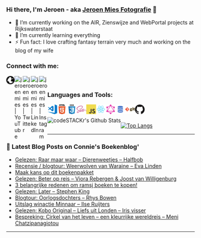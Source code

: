 ### Hi there, I'm Jeroen - aka [Jeroen Mies Fotografie][website] 👋

- 🔭 I’m currently working on the AIR, Zienswijze and WebPortal projects at Rijkswaterstaat
- 🌱 I’m currently learning everything
- ⚡ Fun fact: I love crafting fantasy terrain very much and working on the blog of my wife

### Connect with me:

[<img align="left" alt="jeroenmies" width="22px" src="https://raw.githubusercontent.com/iconic/open-iconic/master/svg/globe.svg" />][website]
[<img align="left" alt="jeroenmies | YouTube" width="22px" src="https://cdn.jsdelivr.net/npm/simple-icons@v3/icons/youtube.svg" />][youtube]
[<img align="left" alt="jeroenmies | Twitter" width="22px" src="https://cdn.jsdelivr.net/npm/simple-icons@v3/icons/twitter.svg" />][twitter]
[<img align="left" alt="jeroenmies | LinkedIn" width="22px" src="https://cdn.jsdelivr.net/npm/simple-icons@v3/icons/linkedin.svg" />][linkedin]
[<img align="left" alt="jeroenmies | Instagram" width="22px" src="https://cdn.jsdelivr.net/npm/simple-icons@v3/icons/instagram.svg" />][instagram]

<br />

### Languages and Tools:

[<img align="left" alt="Visual Studio Code" width="26px" src="https://raw.githubusercontent.com/github/explore/80688e429a7d4ef2fca1e82350fe8e3517d3494d/topics/visual-studio-code/visual-studio-code.png" />][webdevplaylist]
[<img align="left" alt="HTML5" width="26px" src="https://raw.githubusercontent.com/github/explore/80688e429a7d4ef2fca1e82350fe8e3517d3494d/topics/html/html.png" />][webdevplaylist]
[<img align="left" alt="CSS3" width="26px" src="https://raw.githubusercontent.com/github/explore/80688e429a7d4ef2fca1e82350fe8e3517d3494d/topics/css/css.png" />][cssplaylist]
[<img align="left" alt="Sass" width="26px" src="https://raw.githubusercontent.com/github/explore/80688e429a7d4ef2fca1e82350fe8e3517d3494d/topics/sass/sass.png" />][cssplaylist]
[<img align="left" alt="JavaScript" width="26px" src="https://raw.githubusercontent.com/github/explore/80688e429a7d4ef2fca1e82350fe8e3517d3494d/topics/javascript/javascript.png" />][jsplaylist]
[<img align="left" alt="React" width="26px" src="https://raw.githubusercontent.com/github/explore/80688e429a7d4ef2fca1e82350fe8e3517d3494d/topics/react/react.png" />][reactplaylist]
[<img align="left" alt="GraphQL" width="26px" src="https://raw.githubusercontent.com/github/explore/80688e429a7d4ef2fca1e82350fe8e3517d3494d/topics/graphql/graphql.png" />][webdevplaylist]
[<img align="left" alt="SQL" width="26px" src="https://raw.githubusercontent.com/github/explore/80688e429a7d4ef2fca1e82350fe8e3517d3494d/topics/sql/sql.png" />][webdevplaylist]
[<img align="left" alt="Git" width="26px" src="https://raw.githubusercontent.com/github/explore/80688e429a7d4ef2fca1e82350fe8e3517d3494d/topics/git/git.png" />][webdevplaylist]
[<img align="left" alt="GitHub" width="26px" src="https://raw.githubusercontent.com/github/explore/78df643247d429f6cc873026c0622819ad797942/topics/github/github.png" />][webdevplaylist]

<br />
<br />

<img align="left" alt="codeSTACKr's Github Stats" src="https://github-readme-stats.vercel.app/api?username=jeroenmies&show_icons=true&hide_border=true&count_private=true&theme=tokyonight" />

[![Top Langs](https://github-readme-stats.vercel.app/api/top-langs/?username=jeroenmies)](https://github.com/jeroenmies/github-readme-stats)

---

### 📕 Latest Blog Posts on Connie's Boekenblog'
<!-- BLOG-POST-LIST:START -->
- [Gelezen: Raar maar waar – Dierenweetjes – Halfbob](https://conniesboekenblog.nl/2021/04/01/gelezen-raar-maar-waar-dierenweetjes-halfbob/?utm_source=rss&utm_medium=rss&utm_campaign=gelezen-raar-maar-waar-dierenweetjes-halfbob)
- [Recensie / blogtour: Weerwolven van Waraine – Eva Linden](https://conniesboekenblog.nl/2021/03/31/recensie-blogtour-weerwolven-van-waraine-eva-linden/?utm_source=rss&utm_medium=rss&utm_campaign=recensie-blogtour-weerwolven-van-waraine-eva-linden)
- [Maak kans op dit boekenpakket](https://conniesboekenblog.nl/2021/03/25/maak-kans-op-dit-boekenpakket/?utm_source=rss&utm_medium=rss&utm_campaign=maak-kans-op-dit-boekenpakket)
- [Gelezen: Beter op reis – Viora Rebergen & Joost van Willigenburg](https://conniesboekenblog.nl/2021/03/24/gelezen-beter-op-reis-viora-rebergen-joost-van-willigenburg/?utm_source=rss&utm_medium=rss&utm_campaign=gelezen-beter-op-reis-viora-rebergen-joost-van-willigenburg)
- [3 belangrijke redenen om ramsj boeken te kopen!](https://conniesboekenblog.nl/2021/03/21/3-belangrijke-redenen-om-ramsj-boeken-te-kopen/?utm_source=rss&utm_medium=rss&utm_campaign=3-belangrijke-redenen-om-ramsj-boeken-te-kopen)
- [Gelezen: Later – Stephen King](https://conniesboekenblog.nl/2021/03/20/gelezen-later-stephen-king/?utm_source=rss&utm_medium=rss&utm_campaign=gelezen-later-stephen-king)
- [Blogtour: Oorlogsdochters – Rhys Bowen](https://conniesboekenblog.nl/2021/03/18/blogtour-oorlogsdochters-rhys-bowen/?utm_source=rss&utm_medium=rss&utm_campaign=blogtour-oorlogsdochters-rhys-bowen)
- [Uitslag winactie Minnaar – Ilse Ruijters](https://conniesboekenblog.nl/2021/03/14/uitslag-winactie-minnaar-ilse-ruijters/?utm_source=rss&utm_medium=rss&utm_campaign=uitslag-winactie-minnaar-ilse-ruijters)
- [Gelezen: Kobo Original – Liefs uit Londen – Iris visser](https://conniesboekenblog.nl/2021/03/14/gelezen-kobo-original-liefs-uit-londen-iris-visser/?utm_source=rss&utm_medium=rss&utm_campaign=gelezen-kobo-original-liefs-uit-londen-iris-visser)
- [Bespreking: Cirkel van het leven – een kleurrijke wereldreis – Meni Chatzipanagiotou](https://conniesboekenblog.nl/2021/03/10/bespreking-cirkel-van-het-leven-een-kleurrijke-wereldreis-meni-chatzipanagiotou/?utm_source=rss&utm_medium=rss&utm_campaign=bespreking-cirkel-van-het-leven-een-kleurrijke-wereldreis-meni-chatzipanagiotou)
<!-- BLOG-POST-LIST:END -->

---

[website]: https://jeroenmiesfotografie.nl
[twitter]: https://twitter.com/jeroenmies
[youtube]: https://www.youtube.com/channel/UCdM6wXDAk3Y8_ycxkSfAD7Q
[instagram]: https://www.instagram.com/jeroenmies/
[linkedin]: https://www.linkedin.com/in/jeroenmies/
[webdevplaylist]: https://www.youtube.com/playlist?list=PLlhZGGVFsRrTQQnp_2UwWSoAigm-9_SqR
[jsplaylist]: https://www.youtube.com/playlist?list=PLC5BA7CB1270B2073
[cssplaylist]: https://www.youtube.com/playlist?list=PLlhZGGVFsRrSeV5xra6z-nU60cqompunz
[reactplaylist]: https://www.youtube.com/playlist?list=PLC5BA7CB1270B2073
